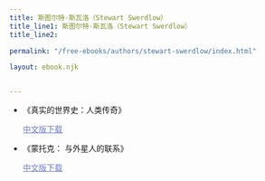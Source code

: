 ```yaml
---
title: 斯图尔特·斯瓦洛（Stewart Swerdlow）
title_line1: 斯图尔特·斯瓦洛（Stewart Swerdlow）
title_line2: 

permalink: "/free-ebooks/authors/stewart-swerdlow/index.html"

layout: ebook.njk


---
```




- 《真实的世界史：人类传奇》

  <a href="https://toonwoo.com/free-ebooks/authors/stewart-swerdlow/zhen-shi-de-shi-jie-li-shi-ren-lei-chuan-qi.pdf" style="color:#6B77CC; text-decoration: underline;" 
       target="_blank">中文版下载  </a>

  
  
- 《蒙托克： 与外星人的联系》

  <a href="https://toonwoo.com/free-ebooks/authors/stewart-swerdlow/meng-tuo-ke-yu-wai-xing-ren-de-lian-xi.pdf" style="color:#6B77CC; text-decoration: underline;" 
       target="_blank">中文版下载  </a>

  

 
